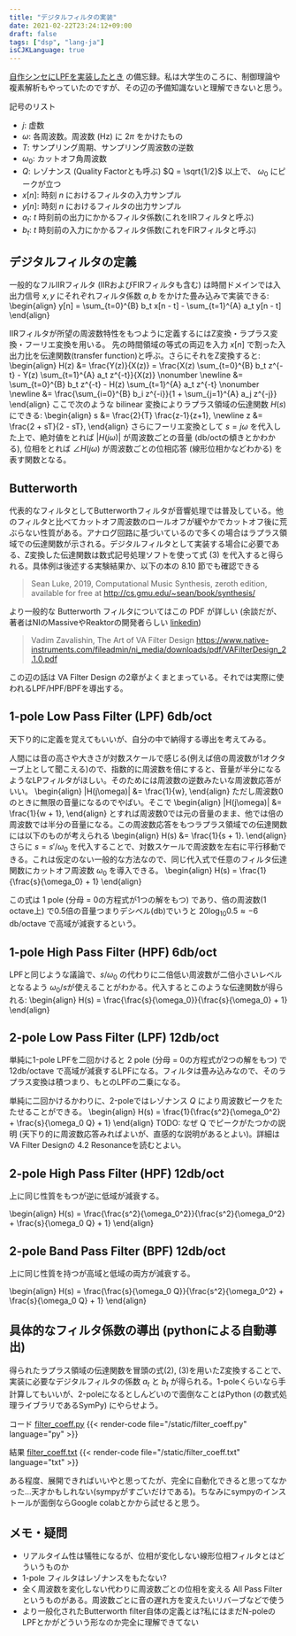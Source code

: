 ```yaml
---
title: "デジタルフィルタの実装"
date: 2021-02-22T23:24:12+09:00
draft: false
tags: ["dsp", "lang-ja"]
isCJKLanguage: true
---
```


[自作シンセにLPFを実装したとき](https://github.com/klknn/synth2/commit/e8ee1bc4a237c5b2c5c388d2fab7a3fb1977c26a) の備忘録。私は大学生のころに、制御理論や複素解析もやっていたのですが、その辺の予備知識ないと理解できないと思う。

記号のリスト

- $j$: 虚数
- $\omega$: 各周波数。周波数 (Hz) に $2\pi$ をかけたもの
- $T$: サンプリング周期、サンプリング周波数の逆数
- $\omega_0$: カットオフ角周波数
- $Q$: レゾナンス (Quality Factorとも呼ぶ) $Q = \sqrt{1/2}$ 以上で、 $\omega_0$ にピークが立つ
- $x[n]$: 時刻 $n$ におけるフィルタの入力サンプル
- $y[n]$: 時刻 $n$ におけるフィルタの出力サンプル
- $a_t$: $t$ 時刻前の出力にかかるフィルタ係数(これをIIRフィルタと呼ぶ)
- $b_t$: $t$ 時刻前の入力にかかるフィルタ係数(これをFIRフィルタと呼ぶ)

## デジタルフィルタの定義

一般的なフルIIRフィルタ (IIRおよびFIRフィルタも含む) は時間ドメインでは入出力信号 $x, y$ にそれぞれフィルタ係数 $a, b$ をかけた畳み込みで実装できる:
\begin{align}
y[n] = \sum_{t=0}^{B} b_t x[n - t] - \sum_{t=1}^{A} a_t y[n - t]
\end{align}

IIRフィルタが所望の周波数特性をもつように定義するにはZ変換・ラプラス変換・フーリエ変換を用いる。
先の時間領域の等式の両辺を入力 $x[n]$ で割った入出力比を伝達関数(transfer function)と呼ぶ。さらにそれをZ変換すると:
\begin{align}
H(z) &= \frac{Y(z)}{X(z)}
= \frac{X(z) \sum_{t=0}^{B} b_t z^{-t} - Y(z) \sum_{t=1}^{A} a_t z^{-t}}{X(z)} \nonumber \newline
&= \sum_{t=0}^{B} b_t z^{-t} - H(z) \sum_{t=1}^{A} a_t z^{-t} \nonumber \newline
&= \frac{\sum_{i=0}^{B} b_i z^{-i}}{1 + \sum_{j=1}^{A} a_j z^{-j}}
\end{align}
ここで次のような bilinear 変換によりラプラス領域の伝達関数 $H(s)$ にできる:
\begin{align}
s &= \frac{2}{T} \frac{z-1}{z+1}, \newline
z &= \frac{2 + sT}{2 - sT},
\end{align}
さらにフーリエ変換として $s = j \omega$ を代入した上で、絶対値をとれば $|H(j \omega)|$ が周波数ごとの音量 (db/octの傾きとかわかる), 位相をとれば $\angle{H(j \omega)}$ が周波数ごとの位相応答 (線形位相かなどわかる) を表す関数となる。

## Butterworth

代表的なフィルタとしてButterworthフィルタが音響処理では普及している。他のフィルタと比べてカットオフ周波数のロールオフが緩やかでカットオフ後に荒ぶらない性質がある。アナログ回路に基づいているので多くの場合はラプラス領域での伝達関数が示される。デジタルフィルタとして実装する場合に必要である、Z変換した伝達関数は数式記号処理ソフトを使って式 (3) を代入すると得られる。具体例は後述する実験結果か、以下の本の 8.10 節でも確認できる

> Sean Luke, 2019, Computational Music Synthesis, zeroth edition, available for free at http://cs.gmu.edu/~sean/book/synthesis/

より一般的な Butterworth フィルタについてはこの PDF が詳しい (余談だが、著者はNIのMassiveやReaktorの開発者らしい [linkedin](https://www.linkedin.com/in/vadim-zavalishin-451bb812b))

> Vadim Zavalishin, The Art of VA Filter Design https://www.native-instruments.com/fileadmin/ni_media/downloads/pdf/VAFilterDesign_2.1.0.pdf

この辺の話は VA Filter Design の2章がよくまとまっている。それでは実際に使われるLPF/HPF/BPFを導出する。

## 1-pole Low Pass Filter (LPF) 6db/oct

天下り的に定義を覚えてもいいが、自分の中で納得する導出を考えてみる。

人間には音の高さや大きさが対数スケールで感じる(例えば倍の周波数が1オクターブ上として聞こえる)ので、指数的に周波数を倍にすると、音量が半分になるようなLPフィルタがほしい。そのためには周波数の逆数みたいな周波数応答がいい。
\begin{align}
|H(j\omega)| &= \frac{1}{w},
\end{align}
ただし周波数0のときに無限の音量になるのでやばい。そこで
\begin{align}
|H(j\omega)| &= \frac{1}{w + 1},
\end{align}
とすれば周波数0では元の音量のまま、他では倍の周波数では半分の音量になる。この周波数応答をもつラプラス領域での伝達関数には以下のものが考えられる
\begin{align}
H(s) &= \frac{1}{s + 1}.
\end{align}
さらに $s = s' / \omega_0$ を代入することで、対数スケールで周波数を左右に平行移動できる。これは仮定のない一般的な方法なので、同じ代入式で任意のフィルタ伝達関数にカットオフ周波数 $\omega_0$ を導入できる。
\begin{align}
H(s) = \frac{1}{\frac{s}{\omega_0} + 1}
\end{align}

この式は 1 pole (分母 = 0の方程式が1つの解をもつ) であり、倍の周波数(1 octave上) で0.5倍の音量つまりデシベル(db)でいうと $20 \log_{10} 0.5 \approx -6$ db/octave で高域が減衰するという。

## 1-pole High Pass Filter (HPF) 6db/oct

LPFと同じような議論で、$s / \omega_0$ の代わりに二倍低い周波数が二倍小さいレベルとなるよう $\omega_0 / s$が使えることがわかる。代入するとこのような伝達関数が得られる:
\begin{align}
H(s) = \frac{\frac{s}{\omega_0}}{\frac{s}{\omega_0} + 1}
\end{align}

## 2-pole Low Pass Filter (LPF) 12db/oct

単純に1-pole LPFを二回かけると 2 pole (分母 = 0の方程式が2つの解をもつ) で 12db/octave で高域が減衰するLPFになる。フィルタは畳み込みなので、そのラプラス変換は積つまり、もとのLPFの二乗になる。

単純に二回かけるかわりに、2-poleではレゾナンス $Q$ により周波数ピークをたたせることができる。
\begin{align}
H(s) = \frac{1}{\frac{s^2}{\omega_0^2} + \frac{s}{\omega_0 Q} + 1}
\end{align}
TODO: なぜ Q でピークがたつかの説明 (天下り的に周波数応答みればよいが、直感的な説明があるとよい)。詳細はVA Filter Designの 4.2 Resonanceを読むとよい。

## 2-pole High Pass Filter (HPF) 12db/oct

上に同じ性質をもつが逆に低域が減衰する。

\begin{align}
H(s) = \frac{\frac{s^2}{\omega_0^2}}{\frac{s^2}{\omega_0^2} + \frac{s}{\omega_0 Q} + 1}
\end{align}

## 2-pole Band Pass Filter (BPF) 12db/oct

上に同じ性質を持つが高域と低域の両方が減衰する。

\begin{align}
H(s) = \frac{\frac{s}{\omega_0 Q}}{\frac{s^2}{\omega_0^2} + \frac{s}{\omega_0 Q} + 1}
\end{align}

## 具体的なフィルタ係数の導出 (pythonによる自動導出)

得られたラプラス領域の伝達関数を冒頭の式(2), (3)を用いたZ変換することで、実装に必要なデジタルフィルタの係数 $a_t$ と $b_t$ が得られる。1-poleくらいなら手計算してもいいが、2-poleになるとしんどいので面倒なことはPython (の数式処理ライブラリであるSymPy) にやらせよう。

コード [filter_coeff.py](/filter_coeff.py)
{{< render-code file="/static/filter_coeff.py" language="py" >}}

結果 [filter_coeff.txt](/filter_coeff.txt)
{{< render-code file="/static/filter_coeff.txt" language="txt" >}}

ある程度、展開できればいいやと思ってたが、完全に自動化できると思ってなかった...天才かもしれない(sympyがすごいだけである)。ちなみにsympyのインストールが面倒ならGoogle colabとかから試せると思う。

## メモ・疑問

- リアルタイム性は犠牲になるが、位相が変化しない線形位相フィルタとはどういうものか
- 1-pole フィルタはレゾナンスをもたない?
- 全く周波数を変化しない代わりに周波数ごとの位相を変える All Pass Filterというものがある。周波数ごとに音の遅れ方を変えたいリバーブなどで使う
- より一般化されたButterworth filter自体の定義とは?私にはまだN-poleのLPFとかがどういう形なのか完全に理解できてない
